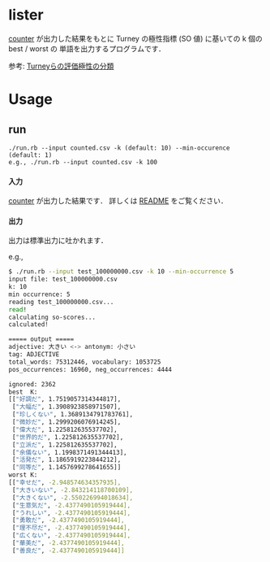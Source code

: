 lister
===

[counter](./counter) が出力した結果をもとに
Turney の極性指標 (SO 値) に基いての k 個の best / worst の
単語を出力するプログラムです．

参考: [Turneyらの評価極性の分類]( https://goo.gl/1AuW9W )

# Usage
## run

```
./run.rb --input counted.csv -k (default: 10) --min-occurence (default: 1)
e.g., ./run.rb --input counted.csv -k 100
```

#### 入力
[counter](./counter) が出力した結果です．
詳しくは [README](../counter/README.md) をご覧ください．

#### 出力
出力は標準出力に吐かれます．

e.g.,

```sh
$ ./run.rb --input test_100000000.csv -k 10 --min-occurrence 5
input file: test_100000000.csv
k: 10
min occurrence: 5
reading test_100000000.csv...
read!
calculating so-scores...
calculated!

===== output =====
adjective: 大きい <-> antonym: 小さい
tag: ADJECTIVE
total_words: 75312446, vocabulary: 1053725
pos_occurrences: 16960, neg_occurrences: 4444

ignored: 2362
best  K:
[["好調だ", 1.7519057314344817],
 ["大幅だ", 1.3908923858971507],
 ["珍しくない", 1.3689134791783761],
 ["微妙だ", 1.2999206076914245],
 ["偉大だ", 1.225812635537702],
 ["世界的だ", 1.225812635537702],
 ["立派だ", 1.225812635537702],
 ["余儀ない", 1.1998371491344413],
 ["活発だ", 1.1865919223844212],
 ["同等だ", 1.1457699278641655]]
worst K:
[["幸せだ", -2.948574634357935],
 ["大きいない", -2.843214118700109],
 ["大きくない", -2.550226994018634],
 ["生意気だ", -2.4377490105919444],
 ["うれしい", -2.4377490105919444],
 ["勇敢だ", -2.4377490105919444],
 ["理不尽だ", -2.4377490105919444],
 ["広くない", -2.4377490105919444],
 ["華美だ", -2.4377490105919444],
 ["善良だ", -2.4377490105919444]]
```
